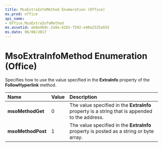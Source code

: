 ```yaml
---
title: MsoExtraInfoMethod Enumeration (Office)
ms.prod: office
api_name:
- Office.MsoExtraInfoMethod
ms.assetid: eb8edb9c-2a9a-62b5-f592-e40a2325a555
ms.date: 06/08/2017
---
```



# MsoExtraInfoMethod Enumeration (Office)

Specifies how to use the value specified in the  **ExtraInfo** property of the **FollowHyperlink** method.



|**Name**|**Value**|**Description**|
|:-----|:-----|:-----|
|**msoMethodGet**|0|The value specified in the  **ExtraInfo** property is a string that is appended to the address.|
|**msoMethodPost**|1|The value specified in the  **ExtraInfo** property is posted as a string or byte array.|

